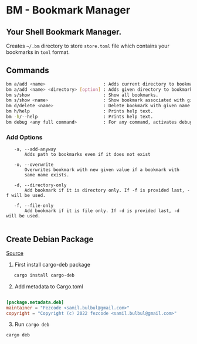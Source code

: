 # BM - Bookmark Manager
## Your Shell Bookmark Manager.

Creates `~/.bm` directory to store `store.toml` file which contains your bookmarks in
`toml` format.

## Commands

```bash
bm a/add <name>                      : Adds current directory to bookmarks.
bm a/add <name> <directory> [option] : Adds given directory to bookmarks.
bm s/show                            : Show all bookmarks.
bm s/show <name>                     : Show bookmark associated with given name.
bm d/delete <name>                   : Delete bookmark with given name.
bm h/help                            : Prints help text.
bm -h/--help                         : Prints help text.
bm debug <any full command>          : For any command, activates debug mode, if any debug prints are available.
```

### Add Options
```
   -a, --add-anyway
       Adds path to bookmarks even if it does not exist
   
   -o, --overwrite
       Overwrites bookmark with new given value if a bookmark with
       same name exists.
       
   -d, --directory-only
       Add bookmark if it is directory only. If -f is provided last, -f will be used.
       
   -f, --file-only 
       Add bookmark if it is file only. If -d is provided last, -d will be used.
       
```

## Create Debian Package
[Source](https://blog.karmacomputing.co.uk/how-to-create-deb-package-from-rust/)
1. First install cargo-deb package 
```bash
   cargo install cargo-deb 
```

2. Add metadata to Cargo.toml
```toml

[package.metadata.deb]
maintainer = "Fezcode <samil.bulbul@gmail.com>"
copyright = "Copyright (c) 2022 fezcode <samil.bulbul@gmail.com>"

```

3. Run `cargo deb`
```
cargo deb
```